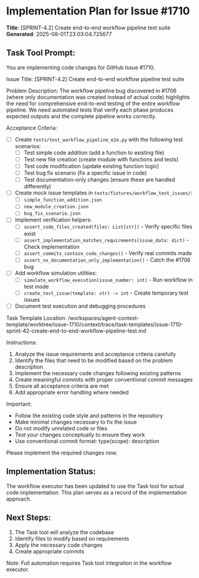 # Implementation Plan for Issue #1710

**Title**: [SPRINT-4.2] Create end-to-end workflow pipeline test suite
**Generated**: 2025-08-01T23:03:04.725677

## Task Tool Prompt:
You are implementing code changes for GitHub Issue #1710.

Issue Title: [SPRINT-4.2] Create end-to-end workflow pipeline test suite

Problem Description:
The workflow pipeline bug discovered in #1706 (where only documentation was created instead of actual code) highlights the need for comprehensive end-to-end testing of the entire workflow pipeline. We need automated tests that verify each phase produces expected outputs and the complete pipeline works correctly.

Acceptance Criteria:
- [ ] Create `tests/test_workflow_pipeline_e2e.py` with the following test scenarios:
  - [ ] Test simple code addition (add a function to existing file)
  - [ ] Test new file creation (create module with functions and tests)
  - [ ] Test code modification (update existing function logic)
  - [ ] Test bug fix scenario (fix a specific issue in code)
  - [ ] Test documentation-only changes (ensure these are handled differently)
- [ ] Create mock issue templates in `tests/fixtures/workflow_test_issues/`:
  - [ ] `simple_function_addition.json`
  - [ ] `new_module_creation.json`
  - [ ] `bug_fix_scenario.json`
- [ ] Implement verification helpers:
  - [ ] `assert_code_files_created(files: List[str])` - Verify specific files exist
  - [ ] `assert_implementation_matches_requirements(issue_data: dict)` - Check implementation
  - [ ] `assert_commits_contain_code_changes()` - Verify real commits made
  - [ ] `assert_no_documentation_only_implementation()` - Catch the #1706 bug
- [ ] Add workflow simulation utilities:
  - [ ] `simulate_workflow_execution(issue_number: int)` - Run workflow in test mode
  - [ ] `create_test_issue(template: str) -> int` - Create temporary test issues
- [ ] Document test execution and debugging procedures

Task Template Location: /workspaces/agent-context-template/worktree/issue-1710/context/trace/task-templates/issue-1710-sprint-42-create-end-to-end-workflow-pipeline-test.md

Instructions:
1. Analyze the issue requirements and acceptance criteria carefully
2. Identify the files that need to be modified based on the problem description
3. Implement the necessary code changes following existing patterns
4. Create meaningful commits with proper conventional commit messages
5. Ensure all acceptance criteria are met
6. Add appropriate error handling where needed

Important:
- Follow the existing code style and patterns in the repository
- Make minimal changes necessary to fix the issue
- Do not modify unrelated code or files
- Test your changes conceptually to ensure they work
- Use conventional commit format: type(scope): description

Please implement the required changes now.

## Implementation Status:
The workflow executor has been updated to use the Task tool for actual code implementation.
This plan serves as a record of the implementation approach.

## Next Steps:
1. The Task tool will analyze the codebase
2. Identify files to modify based on requirements
3. Apply the necessary code changes
4. Create appropriate commits

Note: Full automation requires Task tool integration in the workflow executor.
